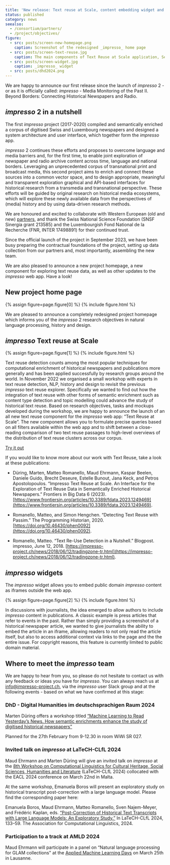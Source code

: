 ```yaml
---
title: 'New release: Text reuse at Scale, content embedding widget and new revived project home page'
status: published
category: news
seealso:
  - /consortium/partners/
  - /project/objectives/
figure:
  - src: posts/screen-new-homepage.png
    caption: Screenshot of the redesigned _impresso_ home page
  - src: posts/screen-text-reuse.jpg
    caption: The main components of Text Reuse at Scale application, Search and Filter Pane (left) and Overview, Statistics and Passages tabs (centre)
  - src: posts/screen-widget.jpg
    caption: _impresso_ widget
  - src: posts/dhd2024.png
---
```


We are happy to announce our first release since the launch of _impresso_ 2 - or as it is officially called: _impresso_ - Media Monitoring of the Past II. Beyond Borders: Connecting Historical Newspapers and Radio.

<!-- more -->

## _impresso_ 2 in a nutshell

The first _impresso_ project (2017-2020) compiled and semantically enriched a corpus of digitised Swiss and Luxembourg newspapers and designed a system architecture and user interface, which together form the _impresso_ app.

_impresso_ 2 continues these efforts and proposes to overcome language and media barriers and, for the first time, to enable joint exploration of newspaper and radio archive content across time, language and national borders. Leveraging an unprecedented corpus of transnational print and broadcast media, this second project aims to enrich and connect these sources into a common vector space, and to design appropriate, meaningful and transparent exploration graphical and API-based interfaces for historical research from a transmedia and transnational perspective. These efforts will be guided by original research on historical media ecosystems, which will explore these newly available data from the perspectives of (media) history and by using data-driven research methods.

We are honoured and excited to collaborate with Western European (old and new) [partners](/consortium/partners/), and thank the Swiss National Science Foundation (SNSF Sinergia grant 213585) and the Luxembourgish Fond National de la Recherche (FNR, INTER 17498891) for their continued trust.

Since the official launch of the project in September 2023, we have been busy preparing the contractual foundations of the project, setting up data collection from our partners and, most importantly, assembling the new team.

We are also pleased to announce a new project homepage, a new component for exploring text reuse data, as well as other updates to the _impresso_ web app. Have a look!

## New project home page

{% assign figure=page.figure[0] %}
{% include figure.html %}

We are pleased to announce a completely redesigned project homepage which informs you of the _impresso_ 2 research objectives in natural language processing, history and design.

## _impresso_ Text reuse at Scale

{% assign figure=page.figure[1] %}
{% include figure.html %}

Text reuse detection counts among the most popular techniques for computational enrichment of historical newspapers and publications more generally and has been applied successfully by research groups around the world. In November 2022 we organised a small workshop with experts in text reuse detection, NLP, history and design to revisit the previous _impresso_ text reuse explorer. Specifically we wanted to find out how the integration of text reuse with other forms of semantic enrichment such as content type detection and topic modelling could advance the study of historical text reuse.
Based on research objectives, tasks and mockups developed during the workshop, we are happy to announce the launch of an all new text reuse component for the _impresso_ web app: “Text Reuse at Scale”.
The new component allows you to formulate precise queries based on all filters available within the web app and to shift between a close-reading comparison of two text reuse passages to high-level overviews of the distribution of text reuse clusters across our corpus.

[Try it out](https://impresso-project.ch/app/text-reuse/)

If you would like to know more about our work with Text Reuse, take a look at these publications:

- Düring, Marten, Matteo Romanello, Maud Ehrmann, Kaspar Beelen, Daniele Guido, Brecht Deseure, Estelle Bunout, Jana Keck, and Petros Apostolopoulos. “Impresso Text Reuse at Scale. An Interface for the Exploration of Text Reuse Data in Semantically Enriched Historical Newspapers.” Frontiers in Big Data 6 (2023). [https://www.frontiersin.org/articles/10.3389/fdata.2023.1249469](https://www.frontiersin.org/articles/10.3389/fdata.2023.1249469).

- Romanello, Matteo, and Simon Hengchen. “Detecting Text Reuse with Passim.” The Programming Historian, 2020. [https://doi.org/10.46430/phen0092](https://doi.org/10.46430/phen0092).

- Romanello, Matteo. “Text Re-Use Detection in a Nutshell.” Blogpost. impresso, June 12, 2018. [https://impresso-project.ch/news/2018/06/12/tradingzone-tr.html](https://impresso-project.ch/news/2018/06/12/tradingzone-tr.html).

## _impresso_ widgets

The _impresso_ widget allows you to embed public domain _impresso_ content as iframes outside the web app.

{% assign figure=page.figure[2] %}
{% include figure.html %}

In discussions with journalists, the idea emerged to allow authors to include _impresso_ content in publications. A classic example is press articles that refer to events in the past. Rather than simply providing a screenshot of a historical newspaper article, we wanted to give journalists the ability to embed the article in an iframe, allowing readers to not only read the article itself, but also to access additional context via links to the page and the the entire issue. For copyright reasons, this feature is currently limited to public domain material.

## Where to meet the _impresso_ team

We are happy to hear from you, so please do not hesitate to contact us with any feedback or ideas you have for _impresso_. You can always reach us at info@impresso-project.ch, via the _impresso_ user Slack group and at the following events - based on what we have confirmed at this stage:

### DhD - Digital Humanities im deutschsprachigen Raum 2024

Marten Düring offers a workshop titled [“Machine Learning to Read Yesterday’s News. How semantic enrichments enhance the study of digitised historical newspapers”](https://dhd2024.dig-hum.de/w18-machine-learning-to-read-yesterdays-news-how-semantic-enrichments-enhance-the-study-of-digitised-historical-newspapers/)

Planned for the 27th February from 9-12.30 in room WiWi SR 027.

### Invited talk on _impresso_ at LaTeCH-CLfL 2024

Maud Ehrmann and Marten Düring will give an invited talk on _impresso_ at the [8th Workshop on Computational Linguistics for Cultural Heritage, Social Sciences, Humanities and Literature](https://sighum.wordpress.com/events/latech-clfl-2024/) (LaTeCH-CLfL 2024) collocated with the EACL 2024 conference on March 22nd in Malta.

At the same workshop, Emanuela Boros will present an exploratory study on historical transcript post-correction with a large language model.
Please find the corresponding paper here:

Emanuela Boros, Maud Ehrmann, Matteo Romanello, Sven Najem-Meyer, and Frédéric Kaplan, eds. [“Post-Correction of Historical Text Transcripts with Large Language Models: An Exploratory Study.”](https://infoscience.epfl.ch/record/307961) In LaTeCH-CLfL 2024, 133–59. The Association for Computational Linguistics, 2024.

### Participation to a track at AMLD 2024

Maud Ehrmann will participate in a panel on “Natural language processing for GLAM collections" at the [Applied Machine Learning Days](https://2024.appliedmldays.org/) on March 25th in Lausanne.
